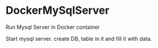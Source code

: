 # DockerMySqlServer
Run Mysql Server in Docker container

Start mysql server. create DB, table in it and fill it with data.

